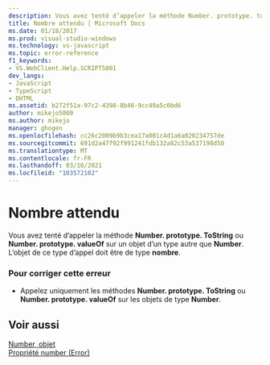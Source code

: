 ```yaml
---
description: Vous avez tenté d’appeler la méthode Number. prototype. toString ou Number. prototype. valueOf sur un objet d’un type autre que Number * *.
title: Nombre attendu | Microsoft Docs
ms.date: 01/18/2017
ms.prod: visual-studio-windows
ms.technology: vs-javascript
ms.topic: error-reference
f1_keywords:
- VS.WebClient.Help.SCRIPT5001
dev_langs:
- JavaScript
- TypeScript
- DHTML
ms.assetid: b272f51a-97c2-4398-8b46-9cc49a5c0bd6
author: mikejo5000
ms.author: mikejo
manager: ghogen
ms.openlocfilehash: cc26c2009b9b3cea17a001c4d1a6a020234757de
ms.sourcegitcommit: 691d2a47f92f991241fdb132a82c53a537198d50
ms.translationtype: MT
ms.contentlocale: fr-FR
ms.lasthandoff: 03/16/2021
ms.locfileid: "103572102"
---
```

# <a name="number-expected"></a>Nombre attendu
Vous avez tenté d’appeler la méthode **Number. prototype. ToString** ou **Number. prototype. valueOf** sur un objet d’un type autre que **Number**. L’objet de ce type d’appel doit être de type **nombre**.  
  
### <a name="to-correct-this-error"></a>Pour corriger cette erreur  
  
- Appelez uniquement les méthodes **Number. prototype. ToString** ou **Number. prototype. valueOf** sur les objets de type **Number**.  
  
## <a name="see-also"></a>Voir aussi  
 [Number, objet](https://developer.mozilla.org/docs/Web/JavaScript/Reference/Global_Objects/Number)   
 [Propriété number (Error)](https://developer.mozilla.org/docs/Archive/Web/JavaScript/Microsoft_Extensions/Error.number)

